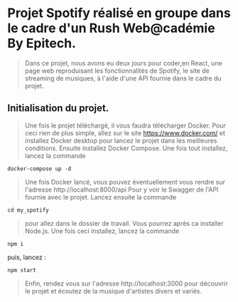  # Projet Spotify réalisé en groupe dans le cadre d'un Rush Web@cadémie By Epitech.
 > Dans ce projet, nous avons eu deux jours pour coder,en React, une page web reproduisant les fonctionnalités de Spotify, le site de streaming de musiques, à l'aide d'une API fournie dans le cadre du projet.
 ## Initialisation du projet. 
 > Une fois le projet téléchargé, il vous faudra télécharger Docker. 
 > Pour ceci rien de plus simple, allez sur le site https://www.docker.com/ et installez Docker desktop pour lancez le projet dans les meilleures conditions. 
 > Ensuite installez Docker Compose. 
 > Une fois tout installez, lancez la commande 
 ```
docker-compose up -d
 ```
 > Une fois Docker lancé, vous pouvez éventuellement vous rendre sur l'adresse   http://localhost:8000/api Pour y voir le Swagger de l'API fournie avec le projet. 
 > Lancez ensuite la commande 
 ```
 cd my_spotify
 ``` 
 > pour allez dans le dossier de travail. 
 > Vous pourrez après ca installer Node.js. 
 > Une fois ceci installez, lancez la commande 
 ```
 npm i
 ``` 
 puis, lancez : 
 ``` 
 npm start
 ```
 > Enfin, rendez vous sur l'adresse http://localhost:3000 pour découvrir le projet et écoutez de la musique d'artistes divers et variés. 